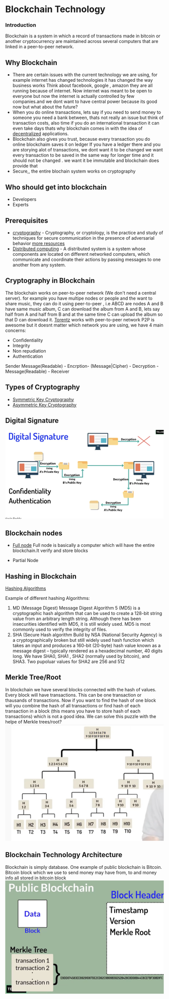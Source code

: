 # Blockchain Technology

### Introduction

Blockchain is a system in which a record of transactions made in bitcoin or another cryptocurrency are maintained across several computers that are linked in a peer-to-peer network.

## Why Blockchain

* There are certain issues with the current technology we are using, for example internet has changed technologies it has changed the way business works
   Think about facebook, google , amazon they are all running because of internet. Now internet was meant to be open to everyone but now the internet is actually controlled by few companies.and we dont want to have central power because its good now but what about the future?
*  When you do online transactions, lets say if you need to send money to someone you need a bank between, thats not really an issue but think of transaction costs, also time if you do an international transaction it can even take days thats why blockchain comes in with the idea of [decentralized](https://www.investopedia.com/terms/d/decentralized-applications-dapps.asp#:~:text=Decentralized%20applications%E2%80%94also%20known%20as,interference%20of%20a%20single%20authority) applications.
* Blockchain also gives you trust, because every transaction you do online blockchaim saves it on ledger
  If you have a ledger there and you are storying alot of transactions, we dont want it to be changed  we want every transaction to be saved in the same way for longer time and it should not be changed . we want it be immutable and blockchain does provide that
* Secure,, the entire blochain system works on cryptography

## Who should get into blockchain

* Developers
* Experts


## Prerequisites

* [cryptography](https://www.youtube.com/watch?v=C7vmouDOJYM) - Cryptography, or cryptology, is the practice and study of techniques for secure communication in the presence of adversarial behavior [more resources](https://www.udemy.com/course/du-cryptography/)
* [Distributed computing](https://www.youtube.com/watch?v=ajjOEltiZm4) - A distributed system is a system whose components are located on different networked computers, which communicate and coordinate their actions by passing messages to one another from any system. 

## Cryptography in Blockchain

The blockchain works on peer-to-peer network (We don't need a central server). for example you have multipe nodes or people and the want to share music, they can do it using peer-to-peer , i.e ABCD are nodes A and B have same music album, C can download the album from A and B, lets say half from A and half from B and at the same time C can upload the album so that D can download it.
[Torentz](https://torrentz2.nz) works with peer-to-peer network
P2P is awesome but it doesnt matter which network you are using, we have 4 main concerns:

* Confidentiality
* Integrity
* Non repudiation
* Authentication

Sender  Message(Readable) - Encrption-  (Message|Cipher) - Decryption - Message(Readable) - Receiver

## Types of Cryptography

* [Symmetric Key Cryptography](https://www.cryptomathic.com/news-events/blog/symmetric-key-encryption-why-where-and-how-its-used-in-banking)
* [Asymmetric Key Cryptography](https://www.techtarget.com/searchsecurity/definition/asymmetric-cryptography)

## Digital Signature
![The concept of digital signatures](/images/ds.png "Use of digital signatures in achieving authentication and confedentiality")

## Blockchain nodes

* [Full node](https://www.researchgate.net/figure/A-Blockchain-Network-node-A-full-node-stores-all-the-data-in-the-blockchain-including_fig1_333865080)
Full node is basically a computer which will have the entire blockchain.It verify and store blocks

* Partial Node

## Hashing in Blockchain

[Hashing Algorithms](https://www.sciencedirect.com/topics/computer-science/cryptographic-hash-algorithm)

Example of different hashing Algorithms: 

1. MD (Message Digest)
   Message Digest Algorithm 5 (MD5) is a cryptographic hash algorithm that can be used to create a 128-bit string value from an arbitrary length string. Although there has been insecurities identified with MD5, it is still widely used. MD5 is most commonly used to verify the integrity of files.
2. SHA (Secure Hash algorithm
   Build by NSA (National Security Agency) is a cryptographically broken but still widely used hash function which takes an input and produces a 160-bit (20-byte) hash value known as a message digest – typically rendered as a hexadecimal number, 40 digits long.
   We have SHA0, SHA1 , SHA2 (normally used by bitcoin), and SHA3. Two pupoluar values for SHA2 are 256 and 512

## Merkle Tree/Root

In blockchain we have several blocks connected with the hash of values. Every block will have transactions. This can be one transaction or thausands of transactions.
Now if you want to find the hash of one block will you combine the hash of all transactions or find hash of each transaction in a block (this means you have to store hash of each transactions) which is not a good idea. We can solve this puzzle with the helpe of Merkle trees/root?
![merkle tree](/images/mt.png "Merkle tree demo")

## Blockchain Technology Architecture

Blockchain is simply database. One example of public blockchain is Bitcoin. Bitcoin block which we use to send money may have from, to and money info all stored in bitcoin block
![Blockchain architecture](/images/ba.png)